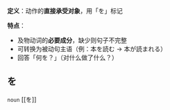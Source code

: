**定义**：动作的**直接承受对象**，用「を」标记  

**特点**：
- 及物动词的**必要成分**，缺少则句子不完整
- 可转换为被动句主语（例：本を読む → 本が読まれる）
- 回答「何を？」（对什么做了什么？）

## を

`noun` [[を]]
